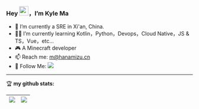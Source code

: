 ### Hey <img src="https://media.giphy.com/media/hvRJCLFzcasrR4ia7z/giphy.gif" width="25px">，I’m Kyle Ma

- 🤖 I’m currently a SRE in Xi'an, China.
- 👨‍💻 I’m currently learning Kotlin，Python，Devops，Cloud Native，JS & TS，Vue，etc...
- 🎮 A Minecraft developer
- 📫 Reach me: [m@hanamizu.cn](mailto:m@hanamizu.cn)
- 👏 Follow Me: [![](https://img.shields.io/github/followers/Hanamizu2002?label=follow%20me&style=social)](https://github.com/Hanamizu2002/)

<hr/>

🏆 **my github stats:**

|<img align="center" src="https://github-readme-stats.vercel.app/api?username=Hanamizu2002&count_private=true&show_icons=true&include_all_commits=true&hide_border=true&theme=transparent" /> | <img align="center" src="https://github-readme-stats.vercel.app/api/top-langs/?username=Hanamizu2002&hide_border=true&layout=compact&theme=transparent&langs_count=8" />
| ------------- | ------------- |
